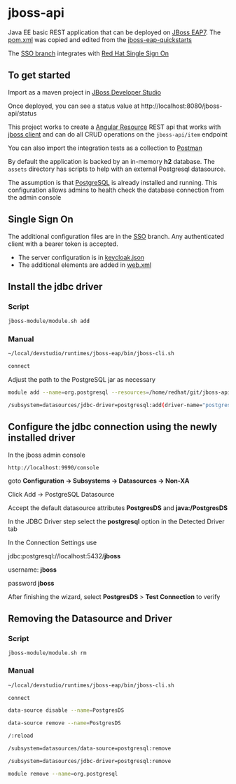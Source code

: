 # jboss-api

Java EE basic REST application that can be deployed on [JBoss EAP7](https://developers.redhat.com/products/eap/download/).  The [pom.xml](https://github.com/mechevarria/jboss-api/blob/master/pom.xml) was copied and edited from the [jboss-eap-quickstarts](https://github.com/jboss-developer/jboss-eap-quickstarts)

The [SSO branch](https://github.com/mechevarria/jboss-api/tree/sso) integrates with [Red Hat Single Sign On](https://access.redhat.com/products/red-hat-single-sign-on)

## To get started
Import as a maven project in [JBoss Developer Studio](https://www.redhat.com/en/technologies/jboss-middleware/developer-studio)

Once deployed, you can see a status value at
http://localhost:8080/jboss-api/status

This project works to create a [Angular Resource](https://docs.angularjs.org/api/ngResource/service/$resource) REST api that works with [jboss client](https://github.com/mechevarria/jboss-client) and can do all CRUD operations on the `jboss-api/item` endpoint

You can also import the integration tests as a collection to [Postman](https://www.getpostman.com/)

By default the application is backed by an in-memory **h2** database.  The `assets` directory has scripts to help with an external Postgresql datasource.

The assumption is that [PostgreSQL](https://www.postgresql.org/) is already installed and running.  This configuration allows admins to health check the database connection from the admin console

## Single Sign On
The additional configuration files are in the [SSO](https://github.com/mechevarria/jboss-api/tree/sso) branch.  Any authenticated client with a bearer token is accepted. 
* The server configuration is in [keycloak.json](https://github.com/mechevarria/jboss-api/blob/sso/src/main/webapp/WEB-INF/keycloak.json)
* The additional elements are added in [web.xml](https://github.com/mechevarria/jboss-api/blob/sso/src/main/webapp/WEB-INF/web.xml)

## Install the jdbc driver

### Script
```bash
jboss-module/module.sh add
``````
### Manual
~~~bash
~/local/devstudio/runtimes/jboss-eap/bin/jboss-cli.sh

connect
~~~
Adjust the path to the PostgreSQL jar as necessary
~~~bash
module add --name=org.postgresql --resources=/home/redhat/git/jboss-api/jboss-module/postgresql-9.4.1212.jar --dependencies=javax.api,javax.transaction.api

/subsystem=datasources/jdbc-driver=postgresql:add(driver-name="postgresql",driver-module-name="org.postgresql")
~~~

## Configure the jdbc connection using the newly installed driver
In the jboss admin console

`http://localhost:9990/console`

goto **Configuration -> Subsystems -> Datasources -> Non-XA**

Click Add -> PostgreSQL Datasource

Accept the default datasource attributes **PostgresDS** and **java:/PostgresDS**

In the JDBC Driver step select the **postgresql** option in the Detected Driver tab

In the Connection Settings use

jdbc:postgresql://localhost:5432/**jboss**

username: **jboss**

password **jboss**

After finishing the wizard, select **PostgresDS** > **Test Connection** to verify



## Removing the Datasource and Driver

### Script

`jboss-module/module.sh rm`

### Manual
~~~bash
~/local/devstudio/runtimes/jboss-eap/bin/jboss-cli.sh

connect

data-source disable --name=PostgresDS

data-source remove --name=PostgresDS

/:reload

/subsystem=datasources/data-source=postgresql:remove

/subsystem=datasources/jdbc-driver=postgresql:remove

module remove --name=org.postgresql
~~~